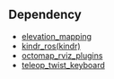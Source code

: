 ## Dependency

- [elevation_mapping](https://github.com/ANYbotics/elevation_mapping.git)
- [kindr_ros(kindr)](https://github.com/ANYbotics/kindr_ros.git)
- [octomap_rviz_plugins](https://github.com/OctoMap/octomap_rviz_plugins.git)
- [teleop_twist_keyboard](https://github.com/ros-teleop/teleop_twist_keyboard.git)

